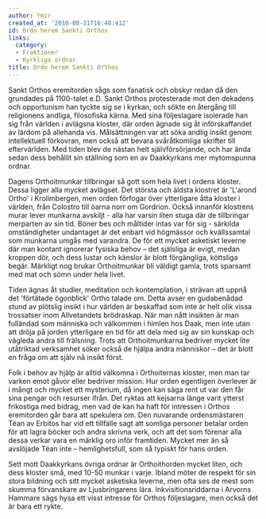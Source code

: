```yaml
---
author: Ymir
created_at: '2010-08-31T16:48:41Z'
id: Ordo herem Sankti Orthos
links:
  category:
  - Fraktioner
  - Kyrkliga ordnar
title: Ordo herem Sankti Orthos
---
```


Sankt Orthos eremitorden sågs som fanatisk och obskyr redan då den grundades på 1100-talet e.D.
Sankt Orthos protesterade mot den dekadens och opportunism han tyckte sig se i kyrkan, och sökte en
återgång till religionens andliga, filosofiska kärna. Med sina följeslagare isolerade han sig från
världen i avlägsna kloster, där orden ägnade sig åt införskaffandet av lärdom på allehanda vis.
Målsättningen var att söka andlig insikt genom intellektuell förkovran, men också att bevara
svåråtkomliga skrifter till eftervärlden. Med tiden blev de nästan helt självförsörjande, och har
ända sedan dess behållit sin ställning som en av Daakkyrkans mer mytomspunna ordnar.

Dagens Orthoitmunkar tillbringar så gott som hela livet i ordens kloster. Dessa ligger alla mycket
avlägset. Det största och äldsta klostret är 'L'arond Ortho' i Krolimbergen, men orden förfogar över
ytterligare åtta kloster i världen, från Colostro till öarna norr om Gordrion. Också innanför
klostrens murar lever munkarna avskiljt - alla har varsin liten stuga där de tillbringar merparten
av sin tid. Böner bes och måltider intas var för sig - särkilda omständigheter undantaget är det
enbart vid högmässor och kvällssamtal som munkarna umgås med varandra. De för ett mycket asketiskt
leverne där man kontant ignorerar fysiska behov – det själsliga är evigt, medan kroppen dör, och
dess lustar och känslor är blott förgängliga, köttsliga begär. Märkligt nog brukar Orthoitmunkar bli
väldigt gamla, trots sparsamt med mat och sömn under hela livet.

Tiden ägnas åt studier, meditation och kontemplation, i strävan att uppnå det 'förtätade ögonblick'
Ortho talade om. Detta avser en gudabenådad stund av plötslig insikt i hur världen är beskaffad som
inte är helt olik vissa trossatser inom Allvetandets brödraskap. När man nått insikten är man
fulländad som människa och välkommen i himlen hos Daak, men inte utan att dröja på jorden
ytterligare en tid för att dela med sig av sin kunskap och vägleda andra till frälsning. Trots att
Orthoitmunkarna bedriver mycket lite utåtriktad verksamhet söker också de hjälpa andra människor –
det är blott en fråga om att själv nå insikt först.

Folk i behov av hjälp är alltid välkomna i Orthoiternas kloster, men man tar varken emot gåvor eller
bedriver mission. Hur orden egentligen överlever är i mångt och mycket ett mysterium, då ingen kan
säga rent ut var den får sina pengar och resurser ifrån. Det ryktas att kejsarna länge varit ytterst
frikostiga med bidrag, men vad de kan ha haft för intressen i Orthos eremitorden går bara att
spekulera om. Den nuvarande ordensmästaren Tëan av Erbitos har vid ett tillfälle sagt att somliga
personer betalar orden för att lagra böcker och andra skrivna verk, och att det som förenar alla
dessa verkar vara en märklig oro inför framtiden. Mycket mer än så avslöjade Tëan inte –
hemlighetsfull, som så typiskt för hans orden.

Sett mott Daakkyrkans övriga ordnar är Orthoithorden mycket liten, och dess kloster små, med 10-50
munkar i varje. Ibland möter de respekt för sin stora bildning och sitt mycket asketiska leverne,
men ofta ses de mest som skumma förvanskare av Ljusbringarens lära. Inkvisitionsriddarna i Arvorns
Hammare sägs hysa ett visst intresse för Orthos följeslagare, men också det är bara ett rykte.